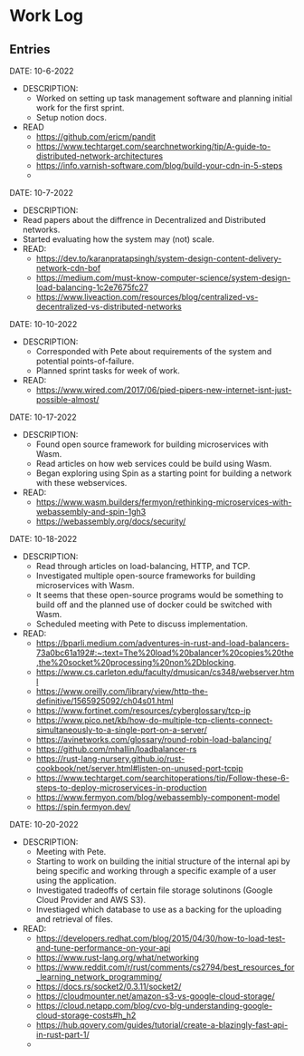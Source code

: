  # Work Log

 ## Entries

 DATE: 10-6-2022

 - DESCRIPTION:
   - Worked on setting up task management software and planning initial work for the first sprint.
   - Setup notion docs.
 - READ
   - https://github.com/ericm/pandit
   - https://www.techtarget.com/searchnetworking/tip/A-guide-to-distributed-network-architectures
   - https://info.varnish-software.com/blog/build-your-cdn-in-5-steps
   -

 DATE: 10-7-2022

 - DESCRIPTION:
 - Read papers about the diffrence in Decentralized and Distributed networks.
 - Started evaluating how the system may (not) scale.
 - READ:
   - https://dev.to/karanpratapsingh/system-design-content-delivery-network-cdn-bof
   - https://medium.com/must-know-computer-science/system-design-load-balancing-1c2e7675fc27
   - https://www.liveaction.com/resources/blog/centralized-vs-decentralized-vs-distributed-networks

 DATE: 10-10-2022

 - DESCRIPTION:
   - Corresponded with Pete about requirements of the system and potential points-of-failure.
   - Planned sprint tasks for week of work.
 - READ:
   - https://www.wired.com/2017/06/pied-pipers-new-internet-isnt-just-possible-almost/

 DATE: 10-17-2022

 - DESCRIPTION:
   - Found open source framework for building microservices with Wasm.
   - Read articles on how web services could be build using Wasm.
   - Began exploring using Spin as a starting point for building a network with these webservices.
 - READ:
   - https://www.wasm.builders/fermyon/rethinking-microservices-with-webassembly-and-spin-1gh3
   - https://webassembly.org/docs/security/

 DATE: 10-18-2022

 - DESCRIPTION:
   - Read through articles on load-balancing, HTTP, and TCP.
   - Investigated multiple open-source frameworks for building microservices with Wasm.
   - It seems that these open-source programs would be something to build off
     and the planned use of docker could be switched with Wasm.
   - Scheduled meeting with Pete to discuss implementation.
 - READ:
   - https://bparli.medium.com/adventures-in-rust-and-load-balancers-73a0bc61a192#:~:text=The%20load%20balancer%20copies%20the,the%20socket%20processing%20non%2Dblocking.
   - https://www.cs.carleton.edu/faculty/dmusican/cs348/webserver.html
   - https://www.oreilly.com/library/view/http-the-definitive/1565925092/ch04s01.html
   - https://www.fortinet.com/resources/cyberglossary/tcp-ip
   - https://www.pico.net/kb/how-do-multiple-tcp-clients-connect-simultaneously-to-a-single-port-on-a-server/
   - https://avinetworks.com/glossary/round-robin-load-balancing/
   - https://github.com/mhallin/loadbalancer-rs
   - https://rust-lang-nursery.github.io/rust-cookbook/net/server.html#listen-on-unused-port-tcpip
   - https://www.techtarget.com/searchitoperations/tip/Follow-these-6-steps-to-deploy-microservices-in-production
   - https://www.fermyon.com/blog/webassembly-component-model
   - https://spin.fermyon.dev/

 DATE: 10-20-2022

 - DESCRIPTION:
   - Meeting with Pete.
   - Starting to work on building the initial structure of the internal api by
     being specific and working through a specific example of a user using the
     application.
   - Investigated tradeoffs of certain file storage solutinons (Google Cloud
     Provider and AWS S3).
   - Investiaged which database to use as a backing for the uploading and
     retrieval of files.
 - READ:
   - https://developers.redhat.com/blog/2015/04/30/how-to-load-test-and-tune-performance-on-your-api
   - https://www.rust-lang.org/what/networking
   - https://www.reddit.com/r/rust/comments/cs2794/best_resources_for_learning_network_programming/
   - https://docs.rs/socket2/0.3.11/socket2/
   - https://cloudmounter.net/amazon-s3-vs-google-cloud-storage/
   - https://cloud.netapp.com/blog/cvo-blg-understanding-google-cloud-storage-costs#h_h2
   - https://hub.qovery.com/guides/tutorial/create-a-blazingly-fast-api-in-rust-part-1/
   -
